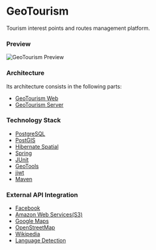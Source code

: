 # GeoTourism
Tourism interest points and routes management platform.

### Preview
![GeoTourism Preview](https://raw.githubusercontent.com/mmontes11/mmontes11.github.io/master/img/geotourism/overview.png)

### Architecture
Its architecture consists in the following parts:
* [GeoTourism Web](https://github.com/mmontes11/GeoTourism_Web/)
* [GeoTourism Server](https://github.com/mmontes11/GeoTourism_Server/)

### Technology Stack
* [PostgreSQL](http://www.postgresql.org/)
* [PostGIS](http://postgis.net/)
* [Hibernate Spatial](http://www.hibernatespatial.org/)
* [Spring](https://spring.io/)
* [JUnit](http://junit.org/)
* [GeoTools](http://geotools.org/)
* [jjwt](https://github.com/jwtk/jjwt)
* [Maven](https://maven.apache.org/)
  
### External API Integration
* [Facebook](https://developers.facebook.com/docs/graph-api)
* [Amazon Web Services(S3)](https://aws.amazon.com/es/documentation/s3/)
* [Google Maps](https://developers.google.com/maps/web-services/overview)
* [OpenStreetMap](http://wiki.openstreetmap.org/wiki/Overpass_API)
* [Wikipedia](https://www.wikipedia.org/)
* [Language Detection](https://detectlanguage.com/)

